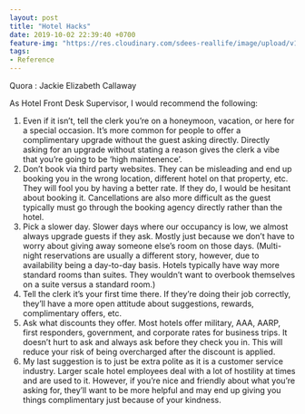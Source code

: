 ```yaml
---
layout: post
title: "Hotel Hacks"
date: 2019-10-02 22:39:40 +0700
feature-img: "https://res.cloudinary.com/sdees-reallife/image/upload/v1555658919/sample_feature_img.png"
tags:
- Reference
---
```

Quora : Jackie Elizabeth Callaway

As Hotel Front Desk Supervisor, I would recommend the following:

1. Even if it isn’t, tell the clerk you’re on a honeymoon, vacation, or here for a special occasion. It’s more common for people to offer a complimentary upgrade without the guest asking directly. Directly asking for an upgrade without stating a reason gives the clerk a vibe that you’re going to be ‘high maintenence’.
2. Don’t book via third party websites. They can be misleading and end up booking you in the wrong location, different hotel on that property, etc. They will fool you by having a better rate. If they do, I would be hesitant about booking it. Cancellations are also more difficult as the guest typically must go through the booking agency directly rather than the hotel.
3. Pick a slower day. Slower days where our occupancy is low, we almost always upgrade guests if they ask. Mostly just because we don’t have to worry about giving away someone else’s room on those days. (Multi-night reservations are usually a different story, however, due to availability being a day-to-day basis. Hotels typically have way more standard rooms than suites. They wouldn’t want to overbook themselves on a suite versus a standard room.)
4. Tell the clerk it’s your first time there. If they’re doing their job correctly, they’ll have a more open attitude about suggestions, rewards, complimentary offers, etc.
5. Ask what discounts they offer. Most hotels offer military, AAA, AARP, first responders, government, and corporate rates for business trips. It doesn’t hurt to ask and always ask before they check you in. This will reduce your risk of being overcharged after the discount is applied.
6. My last suggestion is to just be extra polite as it is a customer service industry. Larger scale hotel employees deal with a lot of hostility at times and are used to it. However, if you’re nice and friendly about what you’re asking for, they’ll want to be more helpful and may end up giving you things complimentary just because of your kindness.
